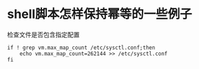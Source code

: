 # shell脚本怎样保持幂等的一些例子

检查文件是否包含指定配置
```
if ! grep vm.max_map_count /etc/sysctl.conf;then
    echo vm.max_map_count=262144 >> /etc/sysctl.conf
fi
```

